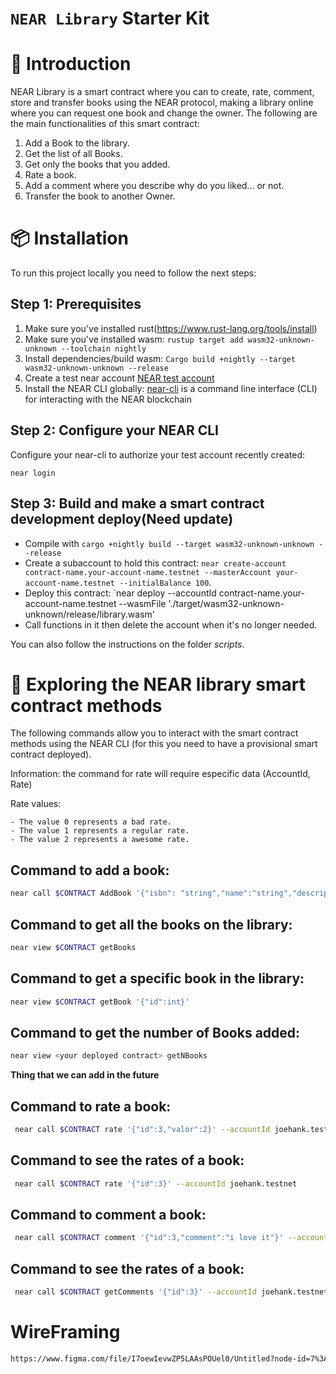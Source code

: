 # `NEAR Library` Starter Kit

📄 Introduction
==================

NEAR Library is a smart contract where you can to create, rate, comment, store and transfer books using the NEAR protocol, making a library online where you can request one book and change the owner. The following are the main functionalities of this smart contract:

1. Add a Book to the library.
2. Get the list of all Books.
3. Get only the books that you added. 
4. Rate a book.
5. Add a comment where you describe why do you liked... or not.
6. Transfer the book to another Owner.

📦 Installation
================

To run this project locally you need to follow the next steps:

Step 1: Prerequisites
------------------------------

1. Make sure you've installed rust(https://www.rust-lang.org/tools/install)
2. Make sure you've installed wasm: `rustup target add wasm32-unknown-unknown --toolchain nightly`
3. Install dependencies/build wasm: `Cargo build +nightly --target wasm32-unknown-unknown --release`
4. Create a test near account [NEAR test account](https://wallet.testnet.near.org/)
5. Install the NEAR CLI globally: [near-cli](https://docs.near.org/docs/tools/near-cli) is a command line interface (CLI) for interacting with the NEAR blockchain


Step 2: Configure your NEAR CLI
-------------------------------

Configure your near-cli to authorize your test account recently created:

    near login

Step 3: Build and make a smart contract development deploy(Need update)
--------------------------------

 - Compile with `cargo +nightly build --target wasm32-unknown-unknown --release`
 - Create a subaccount to hold this contract: `near create-account contract-name.your-account-name.testnet --masterAccount your-account-name.testnet --initialBalance 100`.
 - Deploy this contract: `near deploy --accountId contract-name.your-account-name.testnet --wasmFile './target/wasm32-unknown-unknown/release/library.wasm'
 - Call functions in it then delete the account when it's no longer needed.

You can also follow the instructions on the folder *scripts*.


📑 Exploring the NEAR library smart contract methods 
==================

The following commands allow you to interact with the smart contract methods using the NEAR CLI (for this you need to have a provisional smart contract deployed).

Information: the command for rate will require especific data (AccountId, Rate)
 
Rate values: 

    - The value 0 represents a bad rate.
    - The value 1 represents a regular rate.  
    - The value 2 represents a awesome rate.    


Command to add a book: 
--------------------------------------------

```bash
near call $CONTRACT AddBook '{"isbn": "string","name":"string","description":"string","numpage":"number","author":"string","datepublished":"date","editions":"number"}' --account-id <your test account>
```

Command to get all the books on the library:
--------------------------------------------

```bash
near view $CONTRACT getBooks
```

Command to get a specific book in the library:
--------------------------------------------

```bash
near view $CONTRACT getBook '{"id":int}'
```

Command to get the number of Books added:
--------------------------------------------

```bash
near view <your deployed contract> getNBooks
```

**Thing that we can add in the future**

Command to rate a book:
--------------------------------------------

```bash
 near call $CONTRACT rate '{"id":3,"valor":2}' --accountId joehank.testnet
```
Command to see the rates of a book:
--------------------------------------------

```bash
 near call $CONTRACT rate '{"id":3}' --accountId joehank.testnet
```

Command to comment a book:
--------------------------------------------

```bash
 near call $CONTRACT comment '{"id":3,"comment":"i love it"}' --accountId joehank.testnet
```
Command to see the rates of a book:
--------------------------------------------

```bash
 near call $CONTRACT getComments '{"id":3}' --accountId joehank.testnet
```

WireFraming
================

```bash
https://www.figma.com/file/I7oewIevwZP5LAAsPOUel0/Untitled?node-id=7%3A49
```